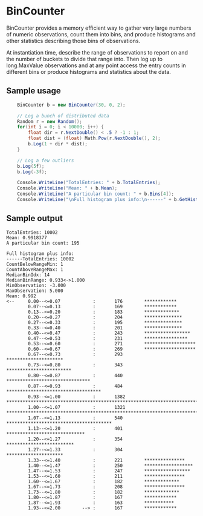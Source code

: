 # BinCounter
BinCounter provides a memory efficient way to gather very large numbers of numeric observations, count them into bins, and produce histograms and other statistics describing those bins of observations.

At instantiation time, describe the range of observations to report on and the number of buckets to divide that range into.  Then log up to long.MaxValue observations and at any point access the entry counts in different bins or produce histograms and statistics about the data.

## Sample usage
```csharp
    BinCounter b = new BinCounter(30, 0, 2);

    // Log a bunch of distributed data
    Random r = new Random();
    for(int i = 0; i < 10000; i++) {
        float dir = r.NextDouble() < .5 ? -1 : 1;
        float dist = (float) Math.Pow(r.NextDouble(), 2);
        b.Log(1 + dir * dist);
    }

    // Log a few outliers
    b.Log(5f);
    b.Log(-3f);

    Console.WriteLine("TotalEntries: " + b.TotalEntries);
    Console.WriteLine("Mean: " + b.Mean);
    Console.WriteLine("A particular bin count: " + b.Bins[4]);
    Console.WriteLine("\nFull histogram plus info:\n------" + b.GetHistogram());
```

## Sample output
    TotalEntries: 10002
    Mean: 0.9918377
    A particular bin count: 195

    Full histogram plus info:
    ------TotalEntries: 10002
    CountBelowRangeMin: 1
    CountAboveRangeMax: 1
    MedianBinIdx: 14
    MedianBinRange: 0.933<->1.000
    MinObservation: -3.000
    MaxObservation: 5.000
    Mean: 0.992
    <--     0.00--<=0.07            :       176        ************
            0.07--<=0.13            :       169        ************
            0.13--<=0.20            :       183        *************
            0.20--<=0.27            :       204        **************
            0.27--<=0.33            :       195        **************
            0.33--<=0.40            :       201        **************
            0.40--<=0.47            :       243        *****************
            0.47--<=0.53            :       231        ****************
            0.53--<=0.60            :       271        *******************
            0.60--<=0.67            :       269        *******************
            0.67--<=0.73            :       293        *********************
            0.73--<=0.80            :       343        ************************
            0.80--<=0.87            :       440        *******************************
            0.87--<=0.93            :       484        ***********************************
            0.93--<=1.00            :       1382       ****************************************************************************************************
            1.00--<=1.07            :       1321       ***********************************************************************************************
            1.07--<=1.13            :       540        ***************************************
            1.13--<=1.20            :       401        *****************************
            1.20--<=1.27            :       354        *************************
            1.27--<=1.33            :       304        *********************
            1.33--<=1.40            :       221        ***************
            1.40--<=1.47            :       250        ******************
            1.47--<=1.53            :       247        *****************
            1.53--<=1.60            :       211        ***************
            1.60--<=1.67            :       182        *************
            1.67--<=1.73            :       208        ***************
            1.73--<=1.80            :       182        *************
            1.80--<=1.87            :       167        ************
            1.87--<=1.93            :       163        ***********
            1.93--<=2.00        --> :       167        ************

